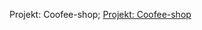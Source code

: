 Projekt: Coofee-shop;
<a href="https://replit.com/@kowalskimaciej/projekt-Coffeshop">Projekt: Coofee-shop</a>

